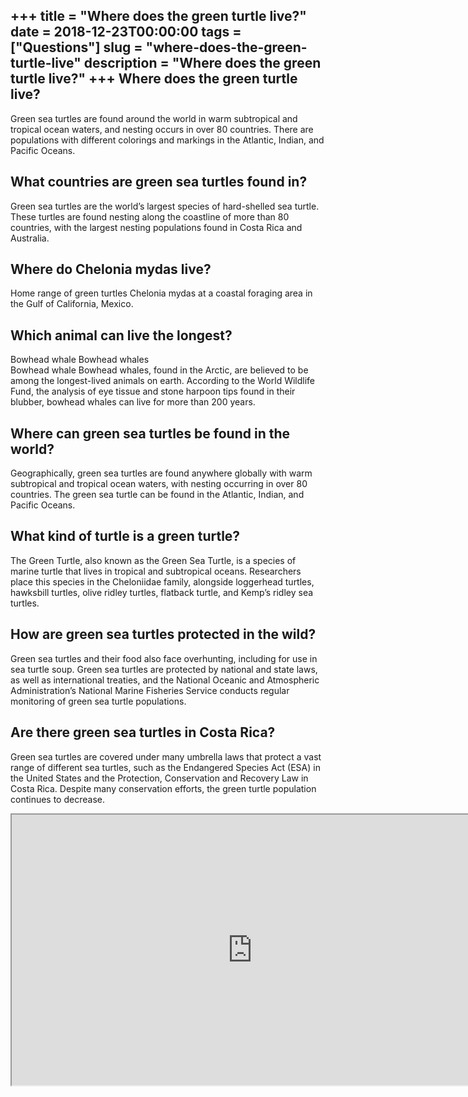 +++
title = "Where does the green turtle live?"
date = 2018-12-23T00:00:00
tags = ["Questions"]
slug = "where-does-the-green-turtle-live"
description = "Where does the green turtle live?"
+++
Where does the green turtle live?
---------------------------------

Green sea turtles are found around the world in warm subtropical and tropical ocean waters, and nesting occurs in over 80 countries. There are populations with different colorings and markings in the Atlantic, Indian, and Pacific Oceans.

What countries are green sea turtles found in?
----------------------------------------------

Green sea turtles are the world’s largest species of hard-shelled sea turtle. These turtles are found nesting along the coastline of more than 80 countries, with the largest nesting populations found in Costa Rica and Australia.

Where do Chelonia mydas live?
-----------------------------

Home range of green turtles Chelonia mydas at a coastal foraging area in the Gulf of California, Mexico.

Which animal can live the longest?
----------------------------------

Bowhead whale Bowhead whales  
Bowhead whale Bowhead whales, found in the Arctic, are believed to be among the longest-lived animals on earth. According to the World Wildlife Fund, the analysis of eye tissue and stone harpoon tips found in their blubber, bowhead whales can live for more than 200 years.

Where can green sea turtles be found in the world?
--------------------------------------------------

Geographically, green sea turtles are found anywhere globally with warm subtropical and tropical ocean waters, with nesting occurring in over 80 countries. The green sea turtle can be found in the Atlantic, Indian, and Pacific Oceans.

What kind of turtle is a green turtle?
--------------------------------------

The Green Turtle, also known as the Green Sea Turtle, is a species of marine turtle that lives in tropical and subtropical oceans. Researchers place this species in the Cheloniidae family, alongside loggerhead turtles, hawksbill turtles, olive ridley turtles, flatback turtle, and Kemp’s ridley sea turtles.

How are green sea turtles protected in the wild?
------------------------------------------------

Green sea turtles and their food also face overhunting, including for use in sea turtle soup. Green sea turtles are protected by national and state laws, as well as international treaties, and the National Oceanic and Atmospheric Administration’s National Marine Fisheries Service conducts regular monitoring of green sea turtle populations.

Are there green sea turtles in Costa Rica?
------------------------------------------

Green sea turtles are covered under many umbrella laws that protect a vast range of different sea turtles, such as the Endangered Species Act (ESA) in the United States and the Protection, Conservation and Recovery Law in Costa Rica. Despite many conservation efforts, the green turtle population continues to decrease.

<iframe allow="accelerometer; autoplay; clipboard-write; encrypted-media; gyroscope; picture-in-picture" allowfullscreen="" class="__youtube_prefs__  epyt-is-override  no-lazyload" data-no-lazy="1" data-origheight="433" data-origwidth="770" data-skipgform_ajax_framebjll="" height="433" id="_ytid_32470" loading="lazy" src="https://www.youtube.com/embed/t-KmQ6pGxg4?enablejsapi=1&autoplay=0&cc_load_policy=0&cc_lang_pref=&iv_load_policy=1&loop=0&modestbranding=0&rel=1&fs=1&playsinline=0&autohide=2&theme=dark&color=red&controls=1&" title="YouTube player" width="770"></iframe>